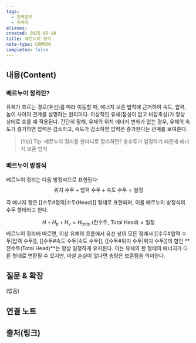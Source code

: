```yaml
---
tags:
  - 전력공학
  - 수력학
aliases: 
created: 2025-05-10
title: 베르누이 정리
note-type: COMMON
completed: false
---
```


## 내용(Content)
### 베르누이 정리란?
유체가 흐르는 경로(유선)를 따라 이동할 때, 에너지 보존 법칙에 근거하여 속도, 압력, 높이 사이의 관계를 설명하는 원리이다. 이상적인 유체(점성이 없고 비압축성)가 정상 상태로 흐를 때 적용된다. 간단히 말해, 유체의 위치 에너지 변화가 없는 경우, 유체의 속도가 증가하면 압력은 감소하고, 속도가 감소하면 압력은 증가한다는 관계를 보여준다.

>[!tip] Tip: 베르누이 정리를 한마디로 정리하면?
>총수두가 일정하기 때문에 에너지 보존 법칙

### 베르누이 방정식
베르누이 정리는 다음 방정식으로 표현된다:
$$\text{위치 수두} + \text{압력 수두} + \text{속도 수두} = \text{일정}$$

각 에너지 항은 [[수두#정의|수두(Head)]] 형태로 표현되며, 이를 베르누이 방정식의 수두 형태라고 한다.

$$H + H_{p} + H_{v}= H_{total}\;(\text{전수두, Total Head}) = \text{일정}$$
베르누이 정리에 따르면, 이상 유체의 흐름에서 유선 상의 모든 점에서 [[수두#압력 수두|압력 수두]], [[수두#속도 수두|속도 수두]], [[수두#위치 수두|위치 수두]]의 합인 **전수두(Total Head)**는 항상 일정하게 유지된다. 이는 유체의 한 형태의 에너지가 다른 형태로 변환될 수 있지만, 마찰 손실이 없다면 총량은 보존됨을 의미한다.

## 질문 & 확장

(없음)

## 연결 노트


## 출처(링크)

